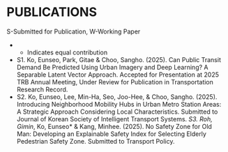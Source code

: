 # PUBLICATIONS                     

S-Submitted for Publication, W-Working Paper 
* * Indicates equal contribution  
* S1. Ko, Eunseo, Park, Gitae & Choo, Sangho. (2025). Can Public Transit Demand Be Predicted Using 
Urban Imagery and Deep Learning? A Separable Latent Vector Approach. Accepted for Presentation 
at 2025 TRB Annual Meeting, Under Review for Publication in Transportation Research Record.  
* S2. Ko, Eunseo, Lee, Min-Ha, Seo, Joo-Hee, & Choo, Sangho. (2025). Introducing Neighborhood Mobility 
Hubs in Urban Metro Station Areas: A Strategic Approach Considering Local Characteristics. 
Submitted to Journal of Korean Society of Intelligent Transport Systems. 
*S3. Roh, Gimin*, Ko, Eunseo* & Kang, Minhee. (2025). No Safety Zone for Old Man: Developing an 
Explainable Safety Index for Selecting Elderly Pedestrian Safety Zone. Submitted to Transport Policy. 
